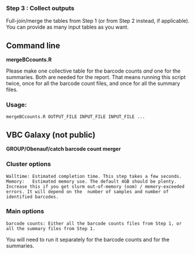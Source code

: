 ### Step 3 : Collect outputs

Full-join/merge the tables from Step 1 (or from Step 2 instead, if applicable).
You can provide as many input tables as you want.


## Command line

**mergeBCcounts.R**

Please make one collective table for the barcode counts *and* one for the summaries. Both are needed 
for the report. That means running this script twice, once for all the barcode count files, and once for 
all the summary files.

### Usage:

```
mergeBCcounts.R OUTPUT_FILE INPUT_FILE INPUT_FILE ...
```

## VBC Galaxy (not public)

**GROUP/Obenauf/catch barcode count merger**

### Cluster options

```
Walltime: Estimated completion time. This step takes a few seconds.
Memory:   Estimated memory use. The default 4GB should be plenty. Increase this if you get slurm out-of-memory (oom) / memory-exceeded errors. It will depend on the  number of samples and number of identified barcodes.
```

### Main options

```
barcode counts: Either all the barcode counts files from Step 1, or all the summary files from Step 1.
```

You will need to run it separately for the barcode counts and for the summaries.
